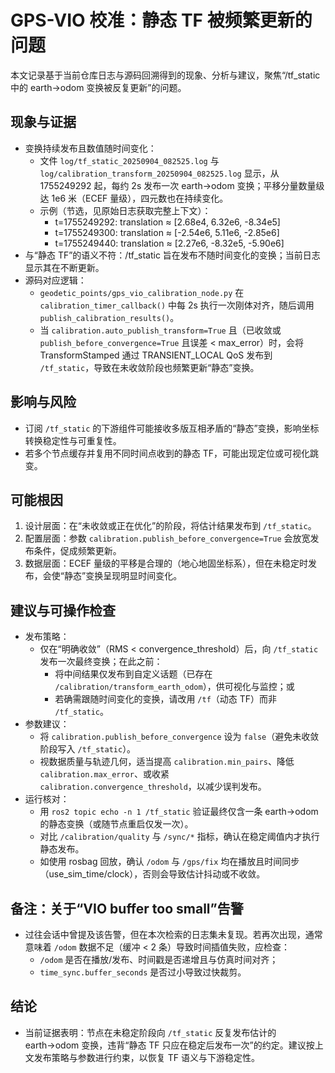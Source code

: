 # GPS-VIO 校准：静态 TF 被频繁更新的问题

本文记录基于当前仓库日志与源码回溯得到的现象、分析与建议，聚焦“/tf_static 中的 earth→odom 变换被反复更新”的问题。

## 现象与证据
- 变换持续发布且数值随时间变化：
  - 文件 `log/tf_static_20250904_082525.log` 与 `log/calibration_transform_20250904_082525.log` 显示，从 1755249292 起，每约 2s 发布一次 earth→odom 变换；平移分量数量级达 1e6 米（ECEF 量级），四元数也在持续变化。
  - 示例（节选，见原始日志获取完整上下文）：
    - t=1755249292: translation ≈ [2.68e4, 6.32e6, -8.34e5]
    - t=1755249300: translation ≈ [-2.54e6, 5.11e6, -2.85e6]
    - t=1755249440: translation ≈ [2.27e6, -8.32e5, -5.90e6]
- 与“静态 TF”的语义不符：/tf_static 旨在发布不随时间变化的变换；当前日志显示其在不断更新。
- 源码对应逻辑：
  - `geodetic_points/gps_vio_calibration_node.py` 在 `calibration_timer_callback()` 中每 2s 执行一次刚体对齐，随后调用 `publish_calibration_results()`。
  - 当 `calibration.auto_publish_transform=True` 且（已收敛或 `publish_before_convergence=True` 且误差 < max_error）时，会将 TransformStamped 通过 TRANSIENT_LOCAL QoS 发布到 `/tf_static`，导致在未收敛阶段也频繁更新“静态”变换。

## 影响与风险
- 订阅 `/tf_static` 的下游组件可能接收多版互相矛盾的“静态”变换，影响坐标转换稳定性与可重复性。
- 若多个节点缓存并复用不同时间点收到的静态 TF，可能出现定位或可视化跳变。

## 可能根因
1. 设计层面：在“未收敛或正在优化”的阶段，将估计结果发布到 `/tf_static`。
2. 配置层面：参数 `calibration.publish_before_convergence=True` 会放宽发布条件，促成频繁更新。
3. 数据层面：ECEF 量级的平移是合理的（地心地固坐标系），但在未稳定时发布，会使“静态”变换呈现明显时间变化。

## 建议与可操作检查
- 发布策略：
  - 仅在“明确收敛”（RMS < convergence_threshold）后，向 `/tf_static` 发布一次最终变换；在此之前：
    - 将中间结果仅发布到自定义话题（已存在 `/calibration/transform_earth_odom`），供可视化与监控；或
    - 若确需跟随时间变化的变换，请改用 `/tf`（动态 TF）而非 `/tf_static`。
- 参数建议：
  - 将 `calibration.publish_before_convergence` 设为 `false`（避免未收敛阶段写入 `/tf_static`）。
  - 视数据质量与轨迹几何，适当提高 `calibration.min_pairs`、降低 `calibration.max_error`、或收紧 `calibration.convergence_threshold`，以减少误判发布。
- 运行核对：
  - 用 `ros2 topic echo -n 1 /tf_static` 验证最终仅含一条 earth→odom 的静态变换（或随节点重启仅发一次）。
  - 对比 `/calibration/quality` 与 `/sync/*` 指标，确认在稳定阈值内才执行静态发布。
  - 如使用 rosbag 回放，确认 `/odom` 与 `/gps/fix` 均在播放且时间同步（use_sim_time/clock），否则会导致估计抖动或不收敛。

## 备注：关于“VIO buffer too small”告警
- 过往会话中曾提及该告警，但在本次检索的日志集未复现。若再次出现，通常意味着 `/odom` 数据不足（缓冲 < 2 条）导致时间插值失败，应检查：
  - `/odom` 是否在播放/发布、时间戳是否递增且与仿真时间对齐；
  - `time_sync.buffer_seconds` 是否过小导致过快裁剪。

## 结论
- 当前证据表明：节点在未稳定阶段向 `/tf_static` 反复发布估计的 earth→odom 变换，违背“静态 TF 只应在稳定后发布一次”的约定。建议按上文发布策略与参数进行约束，以恢复 TF 语义与下游稳定性。
